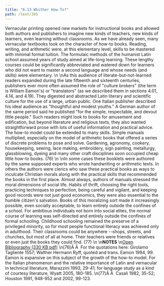 ```yaml
---
title: "6.13 Whither How-To?"
path: /text/345
---
```

Vernacular printing opened new markets for instructional books and allowed both authors and publishers to imagine new kinds of teachers, new kinds of learners, even learning without classrooms. As we have already seen, many vernacular textbooks took on the character of how-to books. Reading, writing, and arithmetic were, at this elementary level, skills to be mastered with minimal formal tuition. The formulaic methods of the humanist Latin school assumed years of study aimed at life-long learning. These lengthy courses could be significantly abbreviated and watered down for learners who did not want to master a second language and whose needs (and skills) were elementary.\n\nAs this audience of literate-but-not-learned readers expanded during the late fifteenth and sixteenth centuries, publishers ever more often assumed the role of "culture brokers" (the term is William Eamon's) or "translators" (as we described them in sections 4.01, 4.14, and 4.19). They digested and abstracted Latin literary and scientific culture for the use of a large, urban public. One Italian publisher described his ideal audience as "thoughtful and modest youths." A German author of the same period said he published "for the simple, respectable, and devout little people." Such readers might look to books for amusement and edification, but beyond literature and religious texts, they also wanted straightforward prose with lots of useful information and practical advice. The how-to model could be extended to many skills. Simple manuals multiplied, especially on the model of arithmetic books that offered a series of discrete problems to pose and solve. Gardening, agronomy, cookery, housekeeping, sewing, lace making, embroidery, sign painting, metallurgy, glassblowing, dyeing and many other craft disciplines soon occupied cheap little how-to books. (76)\n\nIn some cases these booklets were authored by the same supposed experts who wrote handwriting or arithmetic texts. In others the authors were clerics who saw these practical books as ways to inculcate Christian morals along with the practical skills that recommended the books in the first place. Almost always, authors of manuals stressed the moral dimensions of social life. Habits of thrift, choosing the right tools, practicing techniques to perfection, being careful and vigilant, and keeping good records were not just good economics, they were also essential to the humble citizen's salvation. Books of this moralizing sort made it increasingly possible, even socially acceptable, to learn entirely outside the confines of a school. For ambitious individuals not born into social elites, the normal course of learning was self-directed and entirely outside the confines of formal schooling. Childhood schooling remained the preserve of a privileged minority, so for most people functional literacy was achieved only in adulthood. Their classrooms could be anywhere --shops, streets, and churches, but most of all at home. Their teachers were friends or relatives or even just the books they could find. (77)\n\n<strong>NOTES</strong>\n<a href="http://www.humanismforsale.org/bibliography.pdf" target="new">Open Bibliography (330 KB pdf)</a>\n(76)Â Â  For the quotations here: Girolamo Tagliente 1557; Walther Hermann Ryff, quoted and trans. Eamon 1994, 99. Eamon is expansive on this subject of the growth of the how-to model. For the Italian phenomenon and the relative importance of Latin and vernacular in technical literature, Marazzini 1993, 29-41; for language study as a kind of courtesy literature, Wyatt 2005, 180-185.\n(77)Â Â  Casali 1982, 35-52; Houston 1991, 948-952 and 2002, 99-123.

